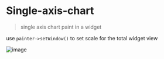 # Single-axis-chart

> single axis chart paint in a widget

use `painter->setWindow()` to set scale for the total widget view

![image](https://github.com/jiaohu/single-axis-chart/assets/13608671/fc682971-9fb1-4f5d-9f79-e340163f1587)
